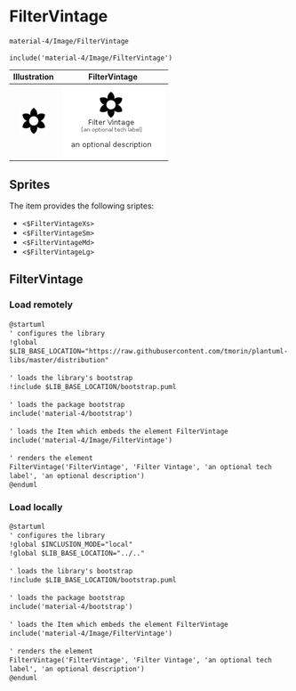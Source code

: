 # FilterVintage


```text
material-4/Image/FilterVintage
```

```text
include('material-4/Image/FilterVintage')
```



| Illustration | FilterVintage |
| :---: | :---: |
| ![illustration for Illustration](../../material-4/Image/FilterVintage.png) | ![illustration for FilterVintage](../../material-4/Image/FilterVintage.Local.png) |



## Sprites
The item provides the following sriptes:

- `<$FilterVintageXs>`
- `<$FilterVintageSm>`
- `<$FilterVintageMd>`
- `<$FilterVintageLg>`





## FilterVintage

### Load remotely
```plantuml
@startuml
' configures the library
!global $LIB_BASE_LOCATION="https://raw.githubusercontent.com/tmorin/plantuml-libs/master/distribution"

' loads the library's bootstrap
!include $LIB_BASE_LOCATION/bootstrap.puml

' loads the package bootstrap
include('material-4/bootstrap')

' loads the Item which embeds the element FilterVintage
include('material-4/Image/FilterVintage')

' renders the element
FilterVintage('FilterVintage', 'Filter Vintage', 'an optional tech label', 'an optional description')
@enduml
```

### Load locally
```plantuml
@startuml
' configures the library
!global $INCLUSION_MODE="local"
!global $LIB_BASE_LOCATION="../.."

' loads the library's bootstrap
!include $LIB_BASE_LOCATION/bootstrap.puml

' loads the package bootstrap
include('material-4/bootstrap')

' loads the Item which embeds the element FilterVintage
include('material-4/Image/FilterVintage')

' renders the element
FilterVintage('FilterVintage', 'Filter Vintage', 'an optional tech label', 'an optional description')
@enduml
```

